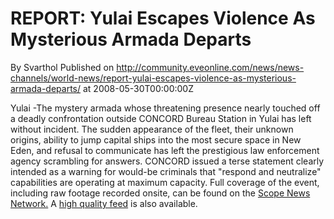 # REPORT: Yulai Escapes Violence As Mysterious Armada Departs
By Svarthol
Published on http://community.eveonline.com/news/news-channels/world-news/report-yulai-escapes-violence-as-mysterious-armada-departs/ at 2008-05-30T00:00:00Z

Yulai -The mystery armada whose threatening presence nearly touched off a deadly confrontation outside CONCORD Bureau Station in Yulai has left without incident. The sudden appearance of the fleet, their unknown origins, ability to jump capital ships into the most secure space in New Eden, and refusal to communicate has left the prestigious law enforcement agency scrambling for answers. CONCORD issued a terse statement clearly intended as a warning for would-be criminals that "respond and neutralize" capabilities are operating at maximum capacity. Full coverage of the event, including raw footage recorded onsite, can be found on the [Scope News Network.](http://ccp.vo.llnwd.net/o2/video/2/empyrean_age_teaser2_1280x720.wmv) A [high quality feed](http://ccp.vo.llnwd.net/o2/video/2/empyrean_age_teaser2_1920x1080.wmv ) is also available.

